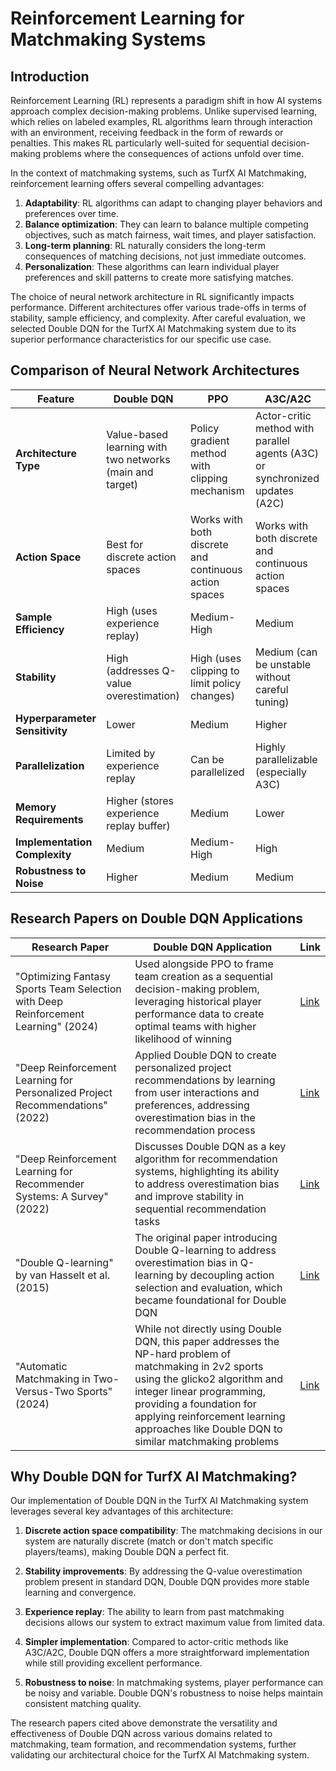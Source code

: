 # Reinforcement Learning for Matchmaking Systems

## Introduction

Reinforcement Learning (RL) represents a paradigm shift in how AI systems approach complex decision-making problems. Unlike supervised learning, which relies on labeled examples, RL algorithms learn through interaction with an environment, receiving feedback in the form of rewards or penalties. This makes RL particularly well-suited for sequential decision-making problems where the consequences of actions unfold over time.

In the context of matchmaking systems, such as TurfX AI Matchmaking, reinforcement learning offers several compelling advantages:

1. **Adaptability**: RL algorithms can adapt to changing player behaviors and preferences over time.
2. **Balance optimization**: They can learn to balance multiple competing objectives, such as match fairness, wait times, and player satisfaction.
3. **Long-term planning**: RL naturally considers the long-term consequences of matching decisions, not just immediate outcomes.
4. **Personalization**: These algorithms can learn individual player preferences and skill patterns to create more satisfying matches.

The choice of neural network architecture in RL significantly impacts performance. Different architectures offer various trade-offs in terms of stability, sample efficiency, and complexity. After careful evaluation, we selected Double DQN for the TurfX AI Matchmaking system due to its superior performance characteristics for our specific use case.

## Comparison of Neural Network Architectures

| Feature | Double DQN | PPO | A3C/A2C |
|---------|------------|-----|--------|
| **Architecture Type** | Value-based learning with two networks (main and target) | Policy gradient method with clipping mechanism | Actor-critic method with parallel agents (A3C) or synchronized updates (A2C) |
| **Action Space** | Best for discrete action spaces | Works with both discrete and continuous action spaces | Works with both discrete and continuous action spaces |
| **Sample Efficiency** | High (uses experience replay) | Medium-High | Medium |
| **Stability** | High (addresses Q-value overestimation) | High (uses clipping to limit policy changes) | Medium (can be unstable without careful tuning) |
| **Hyperparameter Sensitivity** | Lower | Medium | Higher |
| **Parallelization** | Limited by experience replay | Can be parallelized | Highly parallelizable (especially A3C) |
| **Memory Requirements** | Higher (stores experience replay buffer) | Medium | Lower |
| **Implementation Complexity** | Medium | Medium-High | High |
| **Robustness to Noise** | Higher | Medium | Medium |

## Research Papers on Double DQN Applications

| Research Paper | Double DQN Application | Link |
|---------------|------------------------|------|
| "Optimizing Fantasy Sports Team Selection with Deep Reinforcement Learning" (2024) | Used alongside PPO to frame team creation as a sequential decision-making problem, leveraging historical player performance data to create optimal teams with higher likelihood of winning | [Link](https://arxiv.org/html/2412.19215v1) |
| "Deep Reinforcement Learning for Personalized Project Recommendations" (2022) | Applied Double DQN to create personalized project recommendations by learning from user interactions and preferences, addressing overestimation bias in the recommendation process | [Link](https://dl.acm.org/doi/10.1145/3511808.3557618) |
| "Deep Reinforcement Learning for Recommender Systems: A Survey" (2022) | Discusses Double DQN as a key algorithm for recommendation systems, highlighting its ability to address overestimation bias and improve stability in sequential recommendation tasks | [Link](https://arxiv.org/abs/2205.11097) |
| "Double Q-learning" by van Hasselt et al. (2015) | The original paper introducing Double Q-learning to address overestimation bias in Q-learning by decoupling action selection and evaluation, which became foundational for Double DQN | [Link](https://papers.nips.cc/paper/2010/hash/091d584fced301b442654dd8c23b3fc9-Abstract.html) |
| "Automatic Matchmaking in Two-Versus-Two Sports" (2024) | While not directly using Double DQN, this paper addresses the NP-hard problem of matchmaking in 2v2 sports using the glicko2 algorithm and integer linear programming, providing a foundation for applying reinforcement learning approaches like Double DQN to similar matchmaking problems | [Link](https://educationaldatamining.org/edm2024/proceedings/2024.EDM-short-papers.45/index.html) |

## Why Double DQN for TurfX AI Matchmaking?

Our implementation of Double DQN in the TurfX AI Matchmaking system leverages several key advantages of this architecture:

1. **Discrete action space compatibility**: The matchmaking decisions in our system are naturally discrete (match or don't match specific players/teams), making Double DQN a perfect fit.

2. **Stability improvements**: By addressing the Q-value overestimation problem present in standard DQN, Double DQN provides more stable learning and convergence.

3. **Experience replay**: The ability to learn from past matchmaking decisions allows our system to extract maximum value from limited data.

4. **Simpler implementation**: Compared to actor-critic methods like A3C/A2C, Double DQN offers a more straightforward implementation while still providing excellent performance.

5. **Robustness to noise**: In matchmaking systems, player performance can be noisy and variable. Double DQN's robustness to noise helps maintain consistent matching quality.

The research papers cited above demonstrate the versatility and effectiveness of Double DQN across various domains related to matchmaking, team formation, and recommendation systems, further validating our architectural choice for the TurfX AI Matchmaking system.